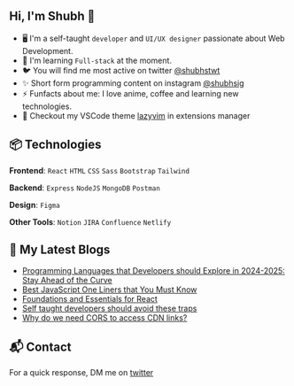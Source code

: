 ## Hi, I'm Shubh 👋

<!-- <img width="30%" align='right' src="https://i.giphy.com/media/10IEUy0f5V3WLu/giphy.webp"> -->

<!-- Introduction -->
- 🖥 I'm a self-taught `developer` and `UI/UX designer` passionate about Web Development.
- 🚀 I'm learning `Full-stack` at the moment.
- 🐦 You will find me most active on twitter [@shubhstwt](https://twitter.com/shubhstwt)
- ✨ Short form programming content on instagram [@shubhsig](https://instagram.com/shubhsig)
- ⚡ Funfacts about me: I love anime, coffee and learning new technologies.
- 🌈 Checkout my VSCode theme [lazyvim](https://marketplace.visualstudio.com/items?itemName=ShubhSharma.lazyvim-theme) in extensions manager

<!-- My Skills -->
## 📦 Technologies
**Frontend**: `React` `HTML` `CSS` `Sass` `Bootstrap` `Tailwind`

**Backend**: `Express` `NodeJS` `MongoDB` `Postman`

**Design**: `Figma`

**Other Tools**: `Notion` `JIRA` `Confluence` `Netlify`

## 📕 My Latest Blogs

<!-- BLOG-POST-LIST:START -->
- [Programming Languages that Developers should Explore in 2024-2025: Stay Ahead of the Curve](https://shubhsharma19.hashnode.dev/programming-languages-that-developers-should-explore-in-2024-2025-stay-ahead-of-the-curve)
- [Best JavaScript One Liners that You Must Know](https://shubhsharma19.hashnode.dev/best-javascript-one-liners-to-know)
- [Foundations and Essentials for React](https://shubhsharma19.hashnode.dev/foundations-and-essentials-for-react)
- [Self taught developers should avoid these traps](https://shubhsharma19.hashnode.dev/self-taught-developers-should-avoid-these-traps)
- [Why do we need CORS to access CDN links?](https://shubhsharma19.hashnode.dev/why-do-we-need-cors-to-access-cdn-links)
<!-- BLOG-POST-LIST:END -->

<!-- <a href="https://app.daily.dev/shubhsharma19"><img src="./devcard.png" width="250px" alt="Shubh Sharma's Daily dev card"/></a> -->

## 📬 Contact 
For a quick response, DM me on [twitter](https://twitter.com/shubhstwt)
